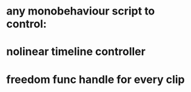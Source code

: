 # any monobehaviour script to control:
# nolinear timeline controller
# freedom func handle for every clip
